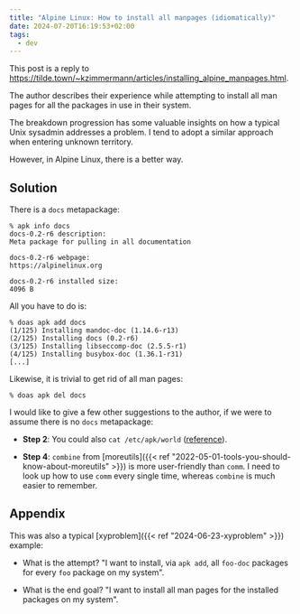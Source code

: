 ```yaml
---
title: "Alpine Linux: How to install all manpages (idiomatically)"
date: 2024-07-20T16:19:53+02:00
tags:
  - dev
---
```


This post is a reply to
https://tilde.town/~kzimmermann/articles/installing_alpine_manpages.html.

The author describes their experience while attempting to install all man pages
for all the packages in use in their system.

The breakdown progression has some valuable insights on how a typical Unix
sysadmin addresses a problem. I tend to adopt a similar approach when entering
unknown territory.

However, in Alpine Linux, there is a better way.


## Solution

There is a `docs` metapackage:

```shell
% apk info docs
docs-0.2-r6 description:
Meta package for pulling in all documentation

docs-0.2-r6 webpage:
https://alpinelinux.org

docs-0.2-r6 installed size:
4096 B
```

All you have to do is:

```shell
% doas apk add docs
(1/125) Installing mandoc-doc (1.14.6-r13)
(2/125) Installing docs (0.2-r6)
(3/125) Installing libseccomp-doc (2.5.5-r1)
(4/125) Installing busybox-doc (1.36.1-r31)
[...]
```

Likewise, it is trivial to get rid of all man pages:

```shell
% doas apk del docs
```

I would like to give a few other suggestions to the author, if we were to assume
there is no `docs` metapackage:

- **Step 2**: You could also `cat /etc/apk/world`
  ([reference](https://serverfault.com/questions/1032488/alpine-linux-apk-list-out-directly-installed-packages-by-apk-add)).

- **Step 4**: `combine` from [moreutils]({{< ref
  "2022-05-01-tools-you-should-know-about-moreutils" >}}) is more
  user-friendly than `comm`. I need to look up how to use `comm` every single
  time, whereas `combine` is much easier to remember.

## Appendix

This was also a typical [xyproblem]({{< ref "2024-06-23-xyproblem" >}}) example:

- What is the attempt? "I want to install, via `apk add`, all `foo-doc` packages
  for every `foo` package on my system".

- What is the end goal? "I want to install all man pages for the installed
  packages on my system".
